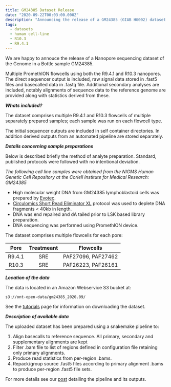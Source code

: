 ```yaml
---
title: GM24385 Dataset Release
date: "2020-09-22T00:03:00.000Z"
description: "Announcing the release of a GM24385 (GIAB HG002) dataset."
tags:
  - datasets
  - human cell-line
  - R10.3
  - R9.4.1
---
```


We are happy to annouce the release of a Nanopore sequencing dataset
of the Genome in a Bottle sample GM24385.

Multiple PromethION flowcells using both the R9.4.1 and R10.3 nanopores.
The direct sequencer output is included, raw signal data stored in
.fast5 files and basecalled data in .fastq file. Additional secondary
analyses are included, notably alignments of sequence data to the
reference genome are provided along with statistics derived from these.


***Whats included?***

The dataset comprises multiple R9.4.1 and R10.3 flowcells of multiple
separately prepared samples; each sample was run on each flowcell type.

The initial sequencer outputs are included in self container directories.
In addition derived outputs from an automated pipeline are stored
separately.


***Details concerning sample preparations***

Below is described briefly the method of analyte preparation. Standard, published
protocols were followed with no intentional deviation.

*The following cell line samples were obtained from the NIGMS Human Genetic Cell
Repository at the Coriell Institute for Medical Research: GM24385*

- High molecular weight DNA from GM24385 lymphoblastoid cells was prepared by 
  [Evotec](https://www.evotec.com/en).
- [Circulomics Short Read Eliminator XL](https://www.circulomics.com/store/Short-Read-Eliminator-XL-p138401730)
  protocol was used to deplete DNA fragments < 40kb in length.
- DNA was end repaired and dA tailed prior to LSK based library preparation.
- DNA sequencing was performed using PromethION device.

The dataset comprises multiple flowcells for each pore:

| Pore   | Treatmeant       | Flowcells          |
|:------:|:----------------:|:------------------:|
| R9.4.1 |        SRE       | PAF27096, PAF27462 |
| R10.3  |        SRE       | PAF26223, PAF26161 |


***Location of the data***

The data is located in an Amazon Webservice S3 bucket at:

    s3://ont-open-data/gm24385_2020.09/

See the [tutorials](/tutorials/) page for information on downloading the dataset.


***Description of available data***

The uploaded dataset has been prepared using a snakemake pipeline to:

1. Align basecalls to reference sequence. All primary, secondary and
supplementary alignments are kept
2. Filter .bam file to list of regions defined in configuration file
retaining only primary alignments.
3. Produce read statistics from per-region .bams.
4. Repack/group source .fast5 files according to primary alignment .bams
to produce per-region .fast5 file sets.

For more details see our [post](/katuali_human_pipeline/) detailing the
pipeline and its outputs.
